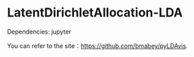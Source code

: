 # LatentDirichletAllocation-LDA

Dependencies:
jupyter

You can refer to the site：https://github.com/bmabey/pyLDAvis.
